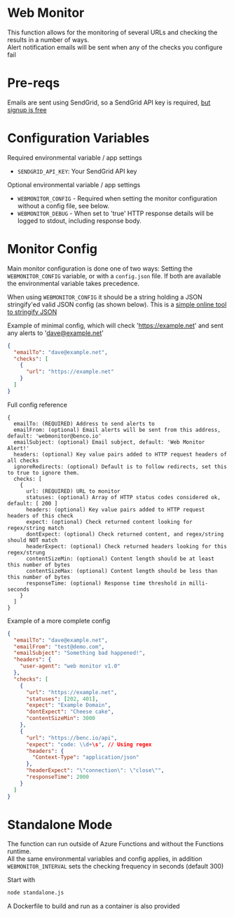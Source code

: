 # Web Monitor
This function allows for the monitoring of several URLs and checking the results in a number of ways.  
Alert notification emails will be sent when any of the checks you configure fail

# Pre-reqs
Emails are sent using SendGrid, so a SendGrid API key is required, [but signup is free](https://signup.sendgrid.com/)

# Configuration Variables
Required environmental variable / app settings
- `SENDGRID_API_KEY`: Your SendGrid API key

Optional environmental variable / app settings
- `WEBMONITOR_CONFIG` - Required when setting the monitor configuration without a config file, see below.
- `WEBMONITOR_DEBUG` - When set to 'true' HTTP response details will be logged to stdout, including response body.

# Monitor Config
Main monitor configuration is done one of two ways: Setting the `WEBMONITOR_CONFIG` variable, or with a `config.json` file. If both are available the environmental variable takes precedence. 

When using `WEBMONITOR_CONFIG` it should be a string holding a JSON stringify'ed valid JSON config (as shown below). This is a [simple online tool to stringify JSON](https://onlinetexttools.com/json-stringify-text)

Example of minimal config, which will check 'https://example.net' and sent any alerts to 'dave@example.net'
```json
{
  "emailTo": "dave@example.net",
  "checks": [
    {
      "url": "https://example.net"
    }
  ]
}
```

Full config reference
```text
{
  emailTo: (REQUIRED) Address to send alerts to
  emailFrom: (optional) Email alerts will be sent from this address, default: 'webmonitor@benco.io'
  emailSubject: (optional) Email subject, default: 'Web Monitor Alert!'
  headers: (optional) Key value pairs added to HTTP request headers of all checks
  ignoreRedirects: (optional) Default is to follow redirects, set this to true to ignore them.
  checks: [
    {
      url: (REQUIRED) URL to monitor
      statuses: (optional) Array of HTTP status codes considered ok, default: [ 200 ]
      headers: (optional) Key value pairs added to HTTP request headers of this check
      expect: (optional) Check returned content looking for regex/string match
      dontExpect: (optional) Check returned content, and regex/string should NOT match 
      headerExpect: (optional) Check returned headers looking for this regex/strung
      contentSizeMin: (optional) Content length should be at least this number of bytes
      contentSizeMax: (optional) Content length should be less than this number of bytes
      responseTime: (optional) Response time threshold in milli-seconds
    }
  ]
}
```

Example of a more complete config
```json
{
  "emailTo": "dave@example.net",
  "emailFrom": "test@demo.com",
  "emailSubject": "Something bad happened!",
  "headers": {
    "user-agent": "web monitor v1.0"
  },
  "checks": [
    {
      "url": "https://example.net",
      "statuses": [202, 401],
      "expect": "Example Domain",
      "dontExpect": "Cheese cake",
      "contentSizeMin": 3000
    },
    {
      "url": "https://benc.io/api",
      "expect": "code: \\d+\s", // Using regex
      "headers": {
        "Context-Type": "application/json"
      },
      "headerExpect": "\"connection\": \"close\"",
      "responseTime": 2000
    }
  ]
}
```

# Standalone Mode
The function can run outside of Azure Functions and without the Functions runtime.  
All the same environmental variables and config applies, in addition `WEBMONITOR_INTERVAL` sets the checking frequency in seconds (default 300)

Start with 
```bash
node standalone.js
```

A Dockerfile to build and run as a container is also provided
